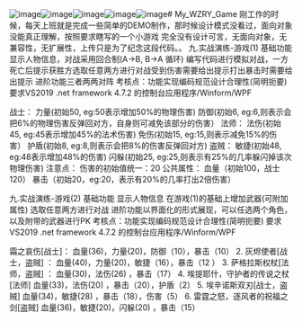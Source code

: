 ![image](https://github.com/fsa99/My_WZRY_Game/assets/96764100/c1effc20-3323-4bb8-bd30-4e138864bde1)![image](https://github.com/fsa99/My_WZRY_Game/assets/96764100/443e4807-baa9-4024-bc8d-030641fcb6f8)![image](https://github.com/fsa99/My_WZRY_Game/assets/96764100/1fb0c755-2c15-4d36-ba36-cdc0121eddb5)![image](https://github.com/fsa99/My_WZRY_Game/assets/96764100/fc8d9306-854a-4ac0-ab98-d2ffb883e1c9)![image](https://github.com/fsa99/My_WZRY_Game/assets/96764100/f2e58411-c23e-455f-8e24-97f72c939667)# My_WZRY_Game
刚工作的时候，每天上班就是完成一些简单的DEMO制作，那时候设计模式没看过，面向对象没能真正理解，按照要求瞎写的一个小游戏  完全没有设计可言，无面向对象，无兼容性，无扩展性，上传只是为了纪念这段代码。。
九.实战演练-游戏(1)
基础功能
显示人物信息，对战采用回合制(A->B, B->A 循环)
编写代码进行模拟对战，一方死亡后提示获胜方选取任意两方进行对战受到伤害需要给出提示打出暴击时需要给出提示
进阶功能三者两两对阵
考核点：功能实现编码规范设计合理性(简明扼要)
要求VS2019 .net framework 4.7.2 的控制台应用程序/Winform/WPF

战士：
力量(初始50, eg:50表示增加50%的物理伤害)
防御(初始6, eg:6,则表示会把6%的物理伤害反弹回对方，自身则可减免该部分的伤害）
法师：
法伤(初始45, eg:45表示增加45%的法术伤害)
免伤(初始15, eg:15,则表示减免15%的伤害）
护盾(初始8, eg:8,则表示会把8%的伤害反弹回对方)
盗贼：
敏捷(初始48, eg:48表示增加48%的伤害)
闪躲(初始25, eg:25,则表示有25%的几率躲闪掉该次物理伤害)
注意点：
伤害的初始值统一：20
公共属性：
血量（初始100，战士120）
暴击（初始20，eg:20，表示有20%的几率打出2倍伤害）

九.实战演练-游戏(2)
基础功能
显示人物信息
在游戏(1)的基础上增加武器(可附加属性) 选取任意两方进行对战
进阶功能以界面化的形式展现，可以任选两个角色，以及附带的武器进行PK
考核点：功能实现编码规范设计合理性(简明扼要)
要求VS2019 .net framework 4.7.2 的控制台应用程序/Winform/WPF

霜之哀伤[战士]：
血量(36)，力量(20)，防御（10），暴击（10）
2. 灰烬使者[战士，盗贼] ：
	血量(40)，力量(20)，敏捷（16），暴击（12 ）
3. 萨格拉斯权杖[法师，盗贼] ：
	血量(30)，法伤(26) ，暴击（17）
4. 埃提耶什，守护者的传说之杖[法师] 
	血量(33)，法伤(20) ，暴击（20），护盾（2）
5. 埃辛诺斯双刃[战士，盗贼] 
	血量(34)，敏捷(28) ，暴击（18），伤害（5）
6. 雷霆之怒，逐风者的祝福之剑[盗贼] 
	血量(36)，敏捷(20)，闪躲(20) ，暴击（15）




